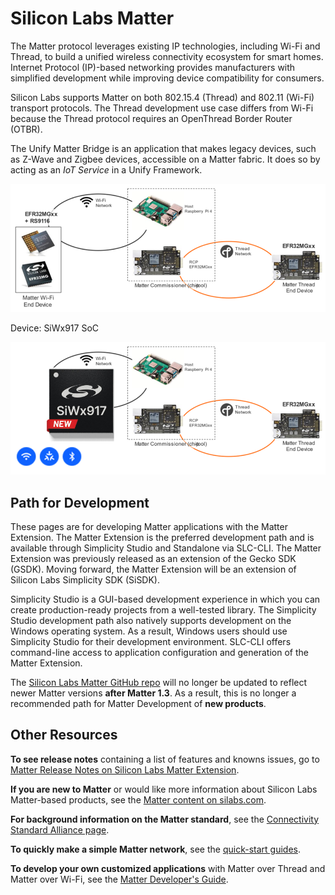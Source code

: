 # Silicon Labs Matter

The Matter protocol leverages existing IP technologies, including Wi-Fi and Thread, to build a unified wireless connectivity ecosystem for smart homes. Internet Protocol (IP)-based networking provides manufacturers with simplified development while improving device compatibility for consumers.

Silicon Labs supports Matter on both 802.15.4 (Thread) and 802.11 (Wi-Fi) transport protocols. The Thread development use case differs from Wi-Fi because the Thread protocol requires an OpenThread Border Router (OTBR).

The Unify Matter Bridge is an application that makes legacy devices, such as Z-Wave and Zigbee devices, accessible on a Matter fabric. It does so by acting as an *IoT Service* in a Unify Framework.

![Silicon Labs Matter Summary](resources/silicon-labs-matter.png)

Device: SiWx917 SoC

![Silicon Labs - SiWx917 soc](resources/silabs-matter-siwx917.png)

## Path for Development

These pages are for developing Matter applications with the Matter Extension. The Matter Extension is the preferred development path and is available through Simplicity Studio and Standalone via SLC-CLI. The Matter Extension was previously released as an extension of the Gecko SDK (GSDK). Moving forward, the Matter Extension will be an extension of Silicon Labs Simplicity SDK (SiSDK).

Simplicity Studio is a GUI-based development experience in which you can create production-ready projects from a well-tested library. The Simplicity Studio development path also natively supports development on the Windows operating system. As a result, Windows users should use Simplicity Studio for their development environment. SLC-CLI offers command-line access to application configuration and generation of the Matter Extension.

The [Silicon Labs Matter GitHub repo](https://github.com/SiliconLabs/matter) will no longer be updated to reflect newer Matter versions **after Matter 1.3**. As a result, this is no longer a recommended path for Matter Development of **new products**.

## Other Resources

**To see release notes** containing a list of features and knowns issues, go to [Matter Release Notes on Silicon Labs Matter Extension](https://github.com/SiliconLabs/matter_extension/releases/tag/v2.3.2).

**If you are new to Matter** or would like more information about Silicon Labs Matter-based products, see the [Matter content on silabs.com](https://www.silabs.com/wireless/matter).

**For background information on the Matter standard**, see the [Connectivity Standard Alliance page](https://csa-iot.org/all-solutions/matter/).

**To quickly make a simple Matter network**, see the [quick-start guides](/matter/{build-docspace-version}/matter-overview).

**To develop your own customized applications** with Matter over Thread and Matter over Wi-Fi, see the [Matter Developer's Guide](/matter/{build-docspace-version}/matter-developers-guide-overview).
